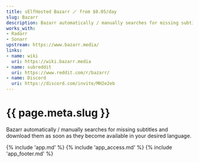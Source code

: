 ```yaml
---
title: sElfHosted Bazarr 🪄 from $0.05/day
slug: Bazarr
description: Bazarr automatically / manually searches for missing subtitles and download them as soon as they become available in your desired language
works_with:
- Radarr
- Sonarr
upstream: https://www.bazarr.media/
links:
- name: wiki
  uri: https://wiki.bazarr.media
- name: subreddit
  uri: https://www.reddit.com/r/bazarr/
- name: Discord
  uri: https://discord.com/invite/MH2e2eb
---
```


# {{ page.meta.slug }}

Bazarr automatically / manually searches for missing subtitles and download them as soon as they become available in your desired language.

{% include 'app.md' %}
{% include 'app_access.md' %}
{% include 'app_footer.md' %}